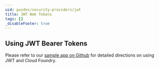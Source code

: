 ```yaml
---
uid: guides/security-providers/jwt
title: JWT Web Tokens
tags: []
_disableFooter: true
---
```


## Using JWT Bearer Tokens

Please refer to our [sample app on Github](https://github.com/SteeltoeOSS/Samples/tree/master/Security/src/AspDotNetCore/CloudFoundryJwtAuthentication) for detailed directions on using JWT and Cloud Foundry.
